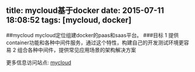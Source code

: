 title: mycloud基于docker
date: 2015-07-11 18:08:52
tags: [mycloud, docker]
---
##mycloud
mycloud定位组建docker的paas和saas平台。
###目标
1 提供container功能和各种中间件服务，通过这个特性，构建自己的开发测试环境更容易
2 组合各种中间件，提供常见应用场景的架构解决方案

更多信息访问站点: [mycloud](https://github.com/superproxy/mycloud)

